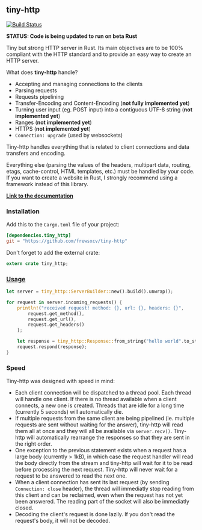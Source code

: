 ## tiny-http

[![Build Status](https://travis-ci.org/tomaka/tiny-http.svg?branch=master)](https://travis-ci.org/tomaka/tiny-http)

**STATUS: Code is being updated to run on beta Rust**

Tiny but strong HTTP server in Rust.
Its main objectives are to be 100% compliant with the HTTP standard and to provide an easy way to create an HTTP server.

What does **tiny-http** handle?
 - Accepting and managing connections to the clients
 - Parsing requests
 - Requests pipelining
 - Transfer-Encoding and Content-Encoding (**not fully implemented yet**)
 - Turning user input (eg. POST input) into a contiguous UTF-8 string (**not implemented yet**)
 - Ranges (**not implemented yet**)
 - HTTPS (**not implemented yet**)
 - `Connection: upgrade` (used by websockets)

Tiny-http handles everything that is related to client connections and data transfers and encoding.

Everything else (parsing the values of the headers, multipart data, routing, etags, cache-control, HTML templates, etc.) must be handled by your code.
If you want to create a website in Rust, I strongly recommend using a framework instead of this library.

[**Link to the documentation**](http://www.rust-ci.org/tomaka/tiny-http/doc/tiny_http/index.html)

### Installation

Add this to the `Cargo.toml` file of your project:

```toml
[dependencies.tiny_http]
git = "https://github.com/frewsxcv/tiny-http"
```

Don't forget to add the external crate:

```rust
extern crate tiny_http;
```

### [Usage](http://www.rust-ci.org/frewsxcv/tiny-http/doc/tiny-http/index.html)

```rust
let server = tiny_http::ServerBuilder::new().build().unwrap();

for request in server.incoming_requests() {
    println!("received request! method: {}, url: {}, headers: {}",
        request.get_method(),
        request.get_url(),
        request.get_headers()
    );

    let response = tiny_http::Response::from_string("hello world".to_string());
    request.respond(response);
}
```

### Speed

Tiny-http was designed with speed in mind:
 - Each client connection will be dispatched to a thread pool. Each thread will handle one client.
 If there is no thread available when a client connects, a new one is created. Threads that are idle
 for a long time (currently 5 seconds) will automatically die.
 - If multiple requests from the same client are being pipelined (ie. multiple requests
 are sent without waiting for the answer), tiny-http will read them all at once and they will
 all be available via `server.recv()`. Tiny-http will automatically rearrange the responses
 so that they are sent in the right order.
 - One exception to the previous statement exists when a request has a large body (currently > 1kB),
 in which case the request handler will read the body directly from the stream and tiny-http
 will wait for it to be read before processing the next request. Tiny-http will never wait for
 a request to be answered to read the next one.
 - When a client connection has sent its last request (by sending `Connection: close` header),
 the thread will immediatly stop reading from this client and can be reclaimed, even when the
 request has not yet been answered. The reading part of the socket will also be immediatly closed.
 - Decoding the client's request is done lazily. If you don't read the request's body, it will not
 be decoded.
